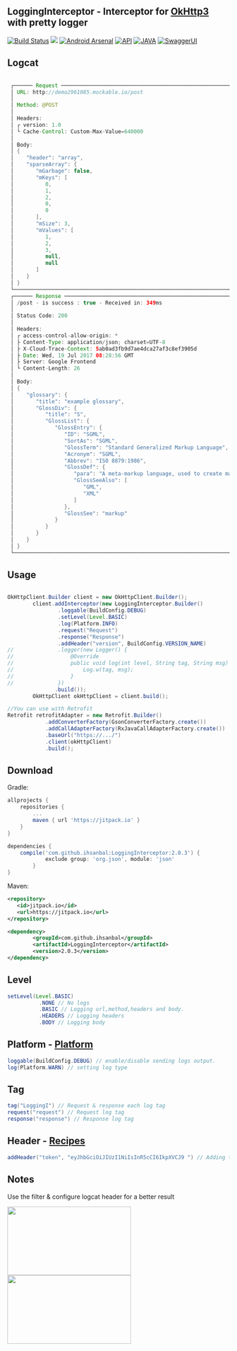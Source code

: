 LoggingInterceptor - Interceptor for [OkHttp3](https://github.com/square/okhttp) with pretty logger
--------

[![Build Status](https://travis-ci.org/ihsanbal/LoggingInterceptor.svg?branch=master)](https://travis-ci.org/ihsanbal/LoggingInterceptor)
[![](https://img.shields.io/badge/AndroidWeekly-%23272-blue.svg?style=flat-square)](http://androidweekly.net/issues/issue-272)
[![Android Arsenal](https://img.shields.io/badge/Android%20Arsenal-LoggingInterceptor-green.svg?style=flat-square)](https://android-arsenal.com/details/1/5870)
[![API](https://img.shields.io/badge/API-9%2B-brightgreen.svg?style=flat-square)](http://www.oracle.com/technetwork/java/javase/downloads/jre7-downloads-1880261.html)
[![JAVA](https://img.shields.io/badge/JAVA-7-brightgreen.svg?style=flat-square)](http://www.oracle.com/technetwork/java/javase/downloads/jre7-downloads-1880261.html)
[![SwaggerUI](https://img.shields.io/badge/Swagger-mockable.io-orange.svg?style=flat-square)](https://www.mockable.io/swagger/index.html?url=https%3A%2F%2Fdemo2961085.mockable.io%3Fopenapi#!/demo2961085)

Logcat
--------
```java

 ┌────── Request ────────────────────────────────────────────────────────────────────────
 │ URL: http://demo2961085.mockable.io/post
 │ 
 │ Method: @POST
 │ 
 │ Headers:
 │ ┌ version: 1.0
 │ └ Cache-Control: Custom-Max-Value=640000
 │ 
 │ Body:
 │ {
 │    "header": "array",
 │    "sparseArray": {
 │       "mGarbage": false,
 │       "mKeys": [
 │          0,
 │          1,
 │          2,
 │          0,
 │          0
 │       ],
 │       "mSize": 3,
 │       "mValues": [
 │          1,
 │          2,
 │          3,
 │          null,
 │          null
 │       ]
 │    }
 │ }
 └───────────────────────────────────────────────────────────────────────────────────────
 ┌────── Response ───────────────────────────────────────────────────────────────────────
 │ /post - is success : true - Received in: 349ms
 │ 
 │ Status Code: 200
 │ 
 │ Headers:
 │ ┌ access-control-allow-origin: *
 │ ├ Content-Type: application/json; charset=UTF-8
 │ ├ X-Cloud-Trace-Context: 5ab0ad3fb9d7ae4dca27af3c8ef3905d
 │ ├ Date: Wed, 19 Jul 2017 08:28:56 GMT
 │ ├ Server: Google Frontend
 │ └ Content-Length: 26
 │ 
 │ Body:
 │ {
 │    "glossary": {
 │       "title": "example glossary",
 │       "GlossDiv": {
 │          "title": "S",
 │          "GlossList": {
 │             "GlossEntry": {
 │                "ID": "SGML",
 │                "SortAs": "SGML",
 │                "GlossTerm": "Standard Generalized Markup Language",
 │                "Acronym": "SGML",
 │                "Abbrev": "ISO 8879:1986",
 │                "GlossDef": {
 │                   "para": "A meta-markup language, used to create markup languages such as DocBook.",
 │                   "GlossSeeAlso": [
 │                      "GML",
 │                      "XML"
 │                   ]
 │                },
 │                "GlossSee": "markup"
 │             }
 │          }
 │       }
 │    }
 │ }
 └───────────────────────────────────────────────────────────────────────────────────────

```

Usage
--------

```java

OkHttpClient.Builder client = new OkHttpClient.Builder();
        client.addInterceptor(new LoggingInterceptor.Builder()
                .loggable(BuildConfig.DEBUG)
                .setLevel(Level.BASIC)
                .log(Platform.INFO)
                .request("Request")
                .response("Response")
                .addHeader("version", BuildConfig.VERSION_NAME)
//              .logger(new Logger() {
//                  @Override
//                  public void log(int level, String tag, String msg) {
//                      Log.w(tag, msg);
//                  }
//              })
               .build());
        OkHttpClient okHttpClient = client.build();

//You can use with Retrofit
Retrofit retrofitAdapter = new Retrofit.Builder()
            .addConverterFactory(GsonConverterFactory.create())
            .addCallAdapterFactory(RxJavaCallAdapterFactory.create())
            .baseUrl("https://.../")
            .client(okHttpClient)
            .build();
```

Download
--------

Gradle:
```groovy
allprojects {
	repositories {
		...
		maven { url 'https://jitpack.io' }
	}
}

dependencies {
	compile('com.github.ihsanbal:LoggingInterceptor:2.0.3') {
        	exclude group: 'org.json', module: 'json'
    	}
}
```

Maven:
```xml
<repository>
   <id>jitpack.io</id>
   <url>https://jitpack.io</url>
</repository>

<dependency>
	    <groupId>com.github.ihsanbal</groupId>
	    <artifactId>LoggingInterceptor</artifactId>
	    <version>2.0.3</version>
</dependency>
```

Level
--------

```java
setLevel(Level.BASIC)
	      .NONE // No logs
	      .BASIC // Logging url,method,headers and body.
	      .HEADERS // Logging headers
	      .BODY // Logging body
```	

Platform - [Platform](https://github.com/square/okhttp/blob/master/okhttp/src/main/java/okhttp3/internal/platform/Platform.java)
--------

```java
loggable(BuildConfig.DEBUG) // enable/disable sending logs output.
log(Platform.WARN) // setting log type
```

Tag
--------

```java
tag("LoggingI") // Request & response each log tag
request("request") // Request log tag
response("response") // Response log tag

```
	
Header - [Recipes](https://github.com/square/okhttp/wiki/Recipes)
--------

```java
addHeader("token", "eyJhbGciOiJIUzI1NiIsInR5cCI6IkpXVCJ9 ") // Adding to request
```

Notes
--------
Use the filter & configure logcat header for a better result

<p align="left">
    <img src="https://github.com/ihsanbal/LoggingInterceptor/blob/master/images/screen_shot_5.png" width="280" height="155"/>
    <img src="https://github.com/ihsanbal/LoggingInterceptor/blob/master/images/screen_shot_4.png" width="280" height="155"/>
</p>

